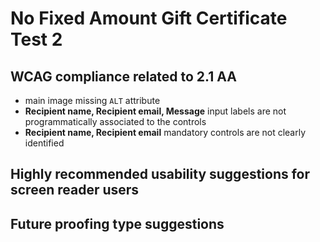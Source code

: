 # No Fixed Amount Gift Certificate Test 2
## WCAG compliance related to 2.1 AA
- main image missing `ALT` attribute
- **Recipient name, Recipient email, Message** input labels are not programmatically associated to the controls
- **Recipient name, Recipient email** mandatory controls are not clearly identified
## Highly recommended usability suggestions for screen reader users
## Future proofing type suggestions
